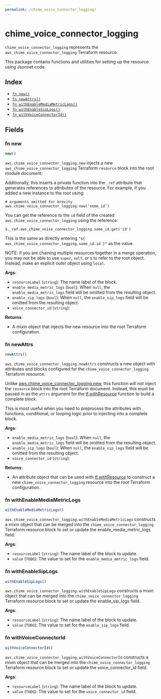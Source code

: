 ```yaml
---
permalink: /chime_voice_connector_logging/
---
```


# chime_voice_connector_logging

`chime_voice_connector_logging` represents the `aws_chime_voice_connector_logging` Terraform resource.



This package contains functions and utilities for setting up the resource using Jsonnet code.


## Index

* [`fn new()`](#fn-new)
* [`fn newAttrs()`](#fn-newattrs)
* [`fn withEnableMediaMetricLogs()`](#fn-withenablemediametriclogs)
* [`fn withEnableSipLogs()`](#fn-withenablesiplogs)
* [`fn withVoiceConnectorId()`](#fn-withvoiceconnectorid)

## Fields

### fn new

```ts
new()
```


`aws.chime_voice_connector_logging.new` injects a new `aws_chime_voice_connector_logging` Terraform `resource`
block into the root module document.

Additionally, this inserts a private function into the `_ref` attribute that generates references to attributes of the
resource. For example, if you added a new instance to the root using:

    # arguments omitted for brevity
    aws.chime_voice_connector_logging.new('some_id')

You can get the reference to the `id` field of the created `aws.chime_voice_connector_logging` using the reference:

    $._ref.aws_chime_voice_connector_logging.some_id.get('id')

This is the same as directly entering `"${ aws_chime_voice_connector_logging.some_id.id }"` as the value.

NOTE: if you are chaining multiple resources together in a merge operation, you may not be able to use `super`, `self`,
or `$` to refer to the root object. Instead, make an explicit outer object using `local`.

**Args**:
  - `resourceLabel` (`string`): The name label of the block.
  - `enable_media_metric_logs` (`bool`):  When `null`, the `enable_media_metric_logs` field will be omitted from the resulting object.
  - `enable_sip_logs` (`bool`):  When `null`, the `enable_sip_logs` field will be omitted from the resulting object.
  - `voice_connector_id` (`string`): 

**Returns**:
- A mixin object that injects the new resource into the root Terraform configuration.


### fn newAttrs

```ts
newAttrs()
```


`aws.chime_voice_connector_logging.newAttrs` constructs a new object with attributes and blocks configured for the `chime_voice_connector_logging`
Terraform resource.

Unlike [aws.chime_voice_connector_logging.new](#fn-chimevoiceconnectorloggingnew), this function will not inject the `resource`
block into the root Terraform document. Instead, this must be passed in as the `attrs` argument for the
[tf.withResource](https://github.com/tf-libsonnet/core/tree/main/docs#fn-withresource) function to build a complete block.

This is most useful when you need to preprocess the attributes with functions, conditional, or looping logic prior to
injecting into a complete block.

**Args**:
  - `enable_media_metric_logs` (`bool`):  When `null`, the `enable_media_metric_logs` field will be omitted from the resulting object.
  - `enable_sip_logs` (`bool`):  When `null`, the `enable_sip_logs` field will be omitted from the resulting object.
  - `voice_connector_id` (`string`): 

**Returns**:
  - An attribute object that can be used with [tf.withResource](https://github.com/tf-libsonnet/core/tree/main/docs#fn-withresource) to construct a new `chime_voice_connector_logging` resource into the root Terraform configuration.


### fn withEnableMediaMetricLogs

```ts
withEnableMediaMetricLogs()
```

`aws.chime_voice_connector_logging.withEnableMediaMetricLogs` constructs a mixin object that can be merged into the `chime_voice_connector_logging`
Terraform resource block to set or update the enable_media_metric_logs field.



**Args**:
  - `resourceLabel` (`string`): The name label of the block to update.
  - `value` (`TODO`): The value to set for the `enable_media_metric_logs` field.


### fn withEnableSipLogs

```ts
withEnableSipLogs()
```

`aws.chime_voice_connector_logging.withEnableSipLogs` constructs a mixin object that can be merged into the `chime_voice_connector_logging`
Terraform resource block to set or update the enable_sip_logs field.



**Args**:
  - `resourceLabel` (`string`): The name label of the block to update.
  - `value` (`TODO`): The value to set for the `enable_sip_logs` field.


### fn withVoiceConnectorId

```ts
withVoiceConnectorId()
```

`aws.chime_voice_connector_logging.withVoiceConnectorId` constructs a mixin object that can be merged into the `chime_voice_connector_logging`
Terraform resource block to set or update the voice_connector_id field.



**Args**:
  - `resourceLabel` (`string`): The name label of the block to update.
  - `value` (`TODO`): The value to set for the `voice_connector_id` field.

